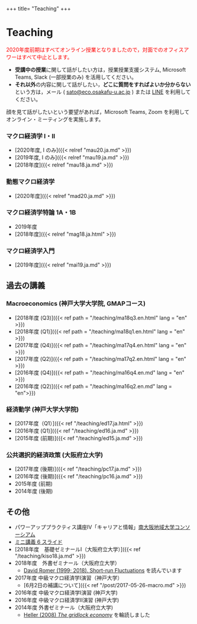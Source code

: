 +++
title= "Teaching"
+++

# Teaching

<span style="color: red;">2020年度前期はすべてオンライン授業となりましたので，対面でのオフィスアワーはすべて中止とします。</span>

- **受講中の授業**に関して話がしたい方は，授業授業支援システム, Microsoft Teams, Slack (一部授業のみ) を活用してください。
- **それ以外**の内容に関して話がしたい，**どこに質問をすればよいか分からない**という方は，メール ( sato@eco.osakafu-u.ac.jp ) または [LINE](https://lin.ee/abGbNBI) を利用してください。

顔を見て話がしたいという要望があれば，Microsoft Teams, Zoom を利用してオンライン・ミーティングを実施します。

<!-- REMOVED UNTIL UNIVERSITY RE-OPENING

**研究室**: 大阪府立大学なかもずキャンパス B1棟319号室<br>
**オフィスアワー受付時間**:

月　12:20〜12:50  
火　12:20〜12:50

その他の時間に面会を希望する方は、mail@kenjisato.jp 宛にメールしてください。

-->

### マクロ経済学 I・II

- [2020年度, I のみ]({{< relref "mau20.ja.md" >}})
- [2019年度, I のみ]({{< relref "mau19.ja.md" >}})
- [2018年度]({{< relref "mau18.ja.md" >}})

### 動態マクロ経済学

- [2020年度]({{< relref "mad20.ja.md" >}})

### マクロ経済学特論 1A・1B

- 2019年度
- [2018年度]({{< relref "mag18.ja.html" >}})

### マクロ経済学入門

- [2019年度]({{< relref "mai19.ja.md" >}})


## 過去の講義

### Macroeconomics (神戸大学大学院, GMAPコース)

- [2018年度 (Q3)]({{< ref path = "/teaching/ma18q3.en.html" lang = "en" >}})
- [2018年度 (Q1)]({{< ref path = "/teaching/ma18q1.en.html" lang = "en" >}})
- [2017年度 (Q4)]({{< ref path = "/teaching/ma17q4.en.html" lang = "en" >}})
- [2017年度 (Q2)]({{< ref path = "/teaching/ma17q2.en.html" lang = "en" >}})
- [2016年度 (Q4)]({{< ref path = "/teaching/ma16q4.en.md" lang = "en" >}})
- [2016年度 (Q2)]({{< ref path = "/teaching/ma16q2.en.md" lang = "en">}})

### 経済動学 (神戸大学大学院)

- [2017年度（Q1）]({{< ref "/teaching/ed17.ja.html" >}})
- [2016年度 (Q1)]({{< ref "/teaching/ed16.ja.md" >}})
- [2015年度 (前期)]({{< ref "/teaching/ed15.ja.md" >}})


### 公共選択的経済政策 (大阪府立大学)

- [2017年度 (後期)]({{< ref "/teaching/pc17.ja.md" >}})
- [2016年度 (後期)]({{< ref "/teaching/pc16.ja.md" >}})
- 2015年度 (前期)
- 2014年度 (後期)

## その他

-  パワーアッププラクティス講座IV「キャリアと情報」[南大阪地域大学コンソーシアム](http://www.osaka-unicon.org/)
  - [ミニ講義 6 スライド](/files/pp4/PP4.pdf)
- [2018年度　基礎ゼミナールI（大阪府立大学）]({{< ref "/teaching/kiso18.ja.md" >}})
- 2018年度　外書ゼミナール（大阪府立大学）
  - [David Romer (1999; 2018). Short-run Fluctuations](https://eml.berkeley.edu/~dromer/papers/Romer%20Short-Run%20Fluctuations%20January2018.pdf) を読んでいます
- 2017年度 中級マクロ経済学I演習（神戸大学）
  - [6月2日の補講について]({{< ref "/post/2017-05-26-macro.md" >}})
- 2016年度 中級マクロ経済学I演習 (神戸大学)
- 2016年度 中級マクロ経済学II演習 (神戸大学)
- 2014年度 外書ゼミナール（大阪府立大学)
  - [Heller (2008) _The gridlock economy_](http://www.amazon.co.jp/Gridlock-Economy-Ownership-Markets-Innovation/dp/0465029167/relref=tmm_hrd_swatch_0?_encoding=UTF8&qid=&sr=) を輪読しました
